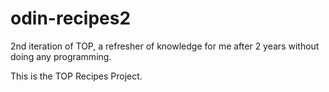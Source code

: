 # odin-recipes2

2nd iteration of TOP, a refresher of knowledge for me after 2 years without doing any programming.

This is the TOP Recipes Project.
